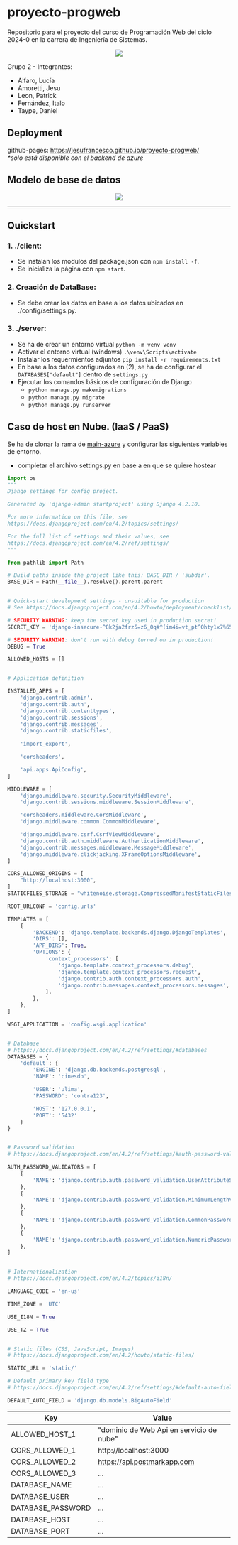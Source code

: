 # proyecto-progweb

Repositorio para el proyecto del curso de Programación Web del ciclo 2024-0 en la carrera de Ingeniería de Sistemas.
<p align="center">
  <img src="https://www.ulima.edu.pe/sites/default/files/styles/600x300/public/news/img/escudo_600x300-01_1.jpg?itok=0_61sHmS"/>
</p>

Grupo 2 - Integrantes:
- Alfaro, Lucía
- Amoretti, Jesu
- Leon, Patrick
- Fernández, Italo
- Taype, Daniel

## Deployment 
github-pages: https://jesufrancesco.github.io/proyecto-progweb/ <br />
*\*solo está disponible con el backend de azure*

## Modelo de base de datos
<p align="center">
  <img src="modelo.png"/>
</p>

---
## Quickstart

### 1. ./client:
- Se instalan los modulos del package.json con `npm install -f`.
- Se inicializa la página con `npm start`.

### 2. Creación de DataBase:
- Se debe crear los datos en base a los datos ubicados en ./config/settings.py.

### 3. ./server:
- Se ha de crear un entorno virtual `python -m venv venv`
- Activar el entorno virtual (windows) `.\venv\Scripts\activate`
- Instalar los requermientos adjuntos `pip install -r requirements.txt`
- En base a los datos configurados en (2), se ha de configurar el `DATABASES["default"]` dentro de `settings.py`
- Ejecutar los comandos básicos de configuración de Django
  - `python manage.py makemigrations`
  - `python manage.py migrate`
  - `python manage.py runserver`



## Caso de host en Nube. (IaaS / PaaS)
Se ha de clonar la rama de <a href="#">main-azure</a> y configurar las siguientes variables de entorno.
- completar el archivo settings.py en base a en que se quiere hostear
```python
import os
"""
Django settings for config project.

Generated by 'django-admin startproject' using Django 4.2.10.

For more information on this file, see
https://docs.djangoproject.com/en/4.2/topics/settings/

For the full list of settings and their values, see
https://docs.djangoproject.com/en/4.2/ref/settings/
"""

from pathlib import Path

# Build paths inside the project like this: BASE_DIR / 'subdir'.
BASE_DIR = Path(__file__).resolve().parent.parent


# Quick-start development settings - unsuitable for production
# See https://docs.djangoproject.com/en/4.2/howto/deployment/checklist/

# SECURITY WARNING: keep the secret key used in production secret!
SECRET_KEY = 'django-insecure-^8k2ja2frz5=z6_0q#^(im4i=vt_pt^0hty1x7%655qw4^%q!$'

# SECURITY WARNING: don't run with debug turned on in production!
DEBUG = True

ALLOWED_HOSTS = []


# Application definition

INSTALLED_APPS = [
    'django.contrib.admin',
    'django.contrib.auth',
    'django.contrib.contenttypes',
    'django.contrib.sessions',
    'django.contrib.messages',
    'django.contrib.staticfiles',
    
    'import_export',

    'corsheaders',

    'api.apps.ApiConfig',
]

MIDDLEWARE = [
    'django.middleware.security.SecurityMiddleware',
    'django.contrib.sessions.middleware.SessionMiddleware',

    'corsheaders.middleware.CorsMiddleware',
    'django.middleware.common.CommonMiddleware',

    'django.middleware.csrf.CsrfViewMiddleware',
    'django.contrib.auth.middleware.AuthenticationMiddleware',
    'django.contrib.messages.middleware.MessageMiddleware',
    'django.middleware.clickjacking.XFrameOptionsMiddleware',
]

CORS_ALLOWED_ORIGINS = [
    "http://localhost:3000",
]
STATICFILES_STORAGE = "whitenoise.storage.CompressedManifestStaticFilesStorage"

ROOT_URLCONF = 'config.urls'

TEMPLATES = [
    {
        'BACKEND': 'django.template.backends.django.DjangoTemplates',
        'DIRS': [],
        'APP_DIRS': True,
        'OPTIONS': {
            'context_processors': [
                'django.template.context_processors.debug',
                'django.template.context_processors.request',
                'django.contrib.auth.context_processors.auth',
                'django.contrib.messages.context_processors.messages',
            ],
        },
    },
]

WSGI_APPLICATION = 'config.wsgi.application'


# Database
# https://docs.djangoproject.com/en/4.2/ref/settings/#databases
DATABASES = {
    'default': {
        'ENGINE': 'django.db.backends.postgresql',
        'NAME': 'cinesdb',

        'USER': 'ulima',
        'PASSWORD': 'contra123', 

        'HOST': '127.0.0.1',
        'PORT': '5432'
    }
}


# Password validation
# https://docs.djangoproject.com/en/4.2/ref/settings/#auth-password-validators

AUTH_PASSWORD_VALIDATORS = [
    {
        'NAME': 'django.contrib.auth.password_validation.UserAttributeSimilarityValidator',
    },
    {
        'NAME': 'django.contrib.auth.password_validation.MinimumLengthValidator',
    },
    {
        'NAME': 'django.contrib.auth.password_validation.CommonPasswordValidator',
    },
    {
        'NAME': 'django.contrib.auth.password_validation.NumericPasswordValidator',
    },
]


# Internationalization
# https://docs.djangoproject.com/en/4.2/topics/i18n/

LANGUAGE_CODE = 'en-us'

TIME_ZONE = 'UTC'

USE_I18N = True

USE_TZ = True


# Static files (CSS, JavaScript, Images)
# https://docs.djangoproject.com/en/4.2/howto/static-files/

STATIC_URL = 'static/'

# Default primary key field type
# https://docs.djangoproject.com/en/4.2/ref/settings/#default-auto-field

DEFAULT_AUTO_FIELD = 'django.db.models.BigAutoField'
```

| Key | Value |
|-----|---------|
| ALLOWED_HOST_1 | "dominio de Web Api en servicio de nube" |
| CORS_ALLOWED_1 | http://localhost:3000 |
| CORS_ALLOWED_2 | https://api.postmarkapp.com |
| CORS_ALLOWED_3 | ... |
| DATABASE_NAME | ... |
| DATABASE_USER | ... |
| DATABASE_PASSWORD | ... |
| DATABASE_HOST | ... |
| DATABASE_PORT | ... |



